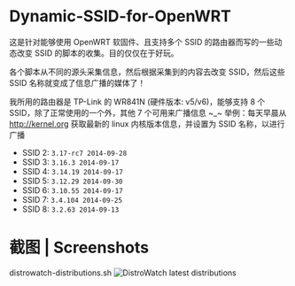 Dynamic-SSID-for-OpenWRT
========================

这是针对能够使用 OpenWRT 软固件、且支持多个 SSID 的路由器而写的一些动态改变 SSID 的脚本的收集。目的仅仅在于好玩。

各个脚本从不同的源头采集信息，然后根据采集到的内容去改变 SSID，然后这些 SSID 名称就变成了信息广播的媒体了！

我所用的路由器是 TP-Link 的 WR841N (硬件版本: v5/v6)，能够支持 8 个 SSID，除了正常使用的一个外，其他 7 个可用来广播信息 ~\_~
举例：每天早晨从 http://kernel.org 获取最新的 linux 内核版本信息，并设置为 SSID 名称，以进行广播

* SSID 2: `3.17-rc7 2014-09-28`
* SSID 3: `3.16.3 2014-09-17`
* SSID 4: `3.14.19 2014-09-17`
* SSID 5: `3.12.29 2014-09-30`
* SSID 6: `3.10.55 2014-09-17`
* SSID 7: `3.4.104 2014-09-25`
* SSID 8: `3.2.63 2014-09-13`


截图 | Screenshots
==================

distrowatch-distributions.sh
![DistroWatch latest distributions](https://github.com/moontide/Dynamic-SSID-for-OpenWRT/raw/master/screenshots/distrowatch-latest-distributions.png)
